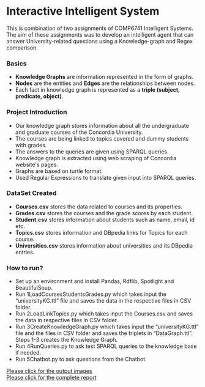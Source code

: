# Interactive Intelligent System
 This is combination of two assignments of COMP6741 Intelligent Systems. The aim of these assignments was to develop an intelligent agent that can answer University-related questions using a Knowledge-graph and Regex comparison. 
 
### Basics
- **Knowledge Graphs** are information represented in the form of graphs.
- **Nodes** are the entities and **Edges** are the relationships between nodes.
- Each fact in knowledge graph is represented as a **triple (subject, predicate, object)**.

### Project Introduction
- Our knowledge graph stores information about all the undergraduate and graduate courses of the Concordia University.
- The courses are being linked to topics covered and dummy students with grades. 
- The answers to the queries are given using SPARQL queries.
- Knowledge graph is extracted using web scraping of Concordia website's pages.
- Graphs are based on turtle format.
- Used Regular Expressions to translate given input into SPARQL queries.

### DataSet Created
- **Courses.csv** stores the data related to courses and its properties.
- **Grades.csv** stores the courses and the grade scores by each student.
- **Student.csv** stores information about students such as name, email, id etc.
- **Topics.csv** stores information and DBpedia links for Topics for each course.
- **Universities.csv** stores information about universities and its DBpedia entries.

### How to run?
- Set up an environment and install Pandas, Rdflib, Spotlight and BeautifulSoup.
- Run 1LoadCoursesStudentsGrades.py which takes input the “universityKG.ttl” file and saves the data in the respective files in CSV folder.
- Run 2LoadLinkTopics.py which takes input the Courses.csv and saves the data in respective files in CSV folder.
- Run 3CreateKnowledgeGraph.py which takes input the “universityKG.ttl” file and the files in CSV folder and saves the triplets in “DataGraph.ttl”. Steps 1-3 creates the Knowledge Graph.
- Run 4RunQueries.py to ask test SPARQL queries to the knowledge base if needed.
- Run 5Chatbot.py to ask questions from the Chatbot.

[Please click for the output images](https://github.com/DhwaniSondhi/Interactive-Intelligent-System/tree/master/output%20images)<br/>
[Please click for the complete report](https://github.com/DhwaniSondhi/Interactive-Intelligent-System/blob/master/Report.pdf)
